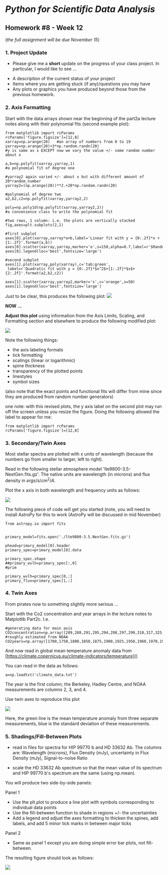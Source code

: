 # _Python for Scientific Data Analysis_

## Homework #8 - Week 12 
(_the full assignment will be due November 15_)

### 1. Project Update

* Please give me a **short** update on the progress of your class project.  In particular, I would like to see ...

- A description of the current status of your project
- Items where you are getting stuck (if any)/questions you may have
- Any plots or graphics you have produced beyond those from the previous homework.


### 2. Axis Formatting

 Start with the data arrays shown near the beginning of the part2a lecture notes along with their polynomial fits (second example plot):
 

 ```
from matplotlib import rcParams
rcParams['figure.figsize']=[12,8]
xarray=np.arange(20)   #an array of numbers from 0 to 19
yarray=np.arange(20)+3*np.random.randn(20)
 #y is same as x EXCEPT now we vary the value +/- some random number about x

a,b=np.polyfit(xarray,yarray,1)
 #a polynomial fit of degree one 

 #yarray2 again varied +/- about x but with different amount of 20*random_number
yarray2=(np.arange(20))**2.+20*np.random.randn(20)
 
 #polynomial of degree two
a2,b2,c2=np.polyfit(xarray,yarray2,2)

poly=np.poly1d(np.polyfit(xarray,yarray2,2))
 #a convenience class to write the polynomial fit

 #two rows, 1 column: i.e. the plots are vertically stacked
fig,axes=plt.subplots(2,1) 
 
 #first subplot
axes[0].plot(xarray,xarray*a+b,label='Linear fit with y = {0:.2f}*x + {1:.2f}'.format(a,b))
axes[0].scatter(xarray,yarray,marker='o',s=150,alpha=0.7,label=r'$Random_{num}$')
axes[0].legend(loc='best',fontsize='large')

 #second subplot
axes[1].plot(xarray,poly(xarray),c='tab:green',
  label=r'Quadratic fit with y = {0:.2f}*$x^2$+{1:.2f}*$x$+{2:.2f}'.format(a2,b2,c2))

axes[1].scatter(xarray,yarray2,marker='s',c='orange',s=50)
axes[1].legend(loc='best',fontsize='large')
 
 ```
 
 Just to be clear, this produces the following plot:
 ![](./ex2_2.png)
 
 
 **NOW ...**
 
 **Adjust this plot** using information from the Axis Limits, Scaling, and Formatting section and elsewhere to produce the following modified plot:
 
 ![](./ex2_2revised2.png)
 
 
 
 Note the following things:
 
 * the axis labeling formats
 * tick formatting
 * scalings (linear or logarithmic)
 * spine thickness
 * transparency of the plotted points
 * linestyles
 * symbol sizes
 
 (also note that the exact points and functional fits will differ from mine since they are produced from random number generators)
 
 one note: with this revised plots, the y axis label on the second plot may run off the screen unless you resize the figure.  Doing the following allowed the label to appear for me:
 
 ```
 from matplotlib import rcParams
 rcParams['figure.figsize']=[12,8]
 ```

### 3. Secondary/Twin Axes

Most stellar spectra are plotted with x units of wavelength (because the numbers go from smaller to larger, left to right).   

Read in the following stellar atmosphere model 'lte9800-3.5-NextGen.fits.gz'.  The native units are wavelength (in microns) and flux density in $ergs/s/cm^{2}/A$.

Plot the x axis in both wavelength and frequency units as follows:

 ![](./stellarspectrum.png)
 
 

 
The following piece of code will get you started (note, you will need to install AstroPy for this to work (AstroPy will be discussed in mid November)

```
from astropy.io import fits


primary_model=fits.open('./lte9800-3.5.NextGen.fits.gz')
                    
phead=primary_model[0].header
primary_spec=primary_model[0].data

primary_spec.shape
##primary_wvlh=primary_spec[:,0]
#prim

primary_wvlh=primary_spec[0,:]
primary_flux=primary_spec[1,:]
```

### 4. Twin Axes

From pirates now to something slightly more serious ...

Start with the Co2 concentration and year arrays in the lecture notes to Matplotlib Part2c.  I.e.

```
#generating data for main axis
CO2concentration=np.array([289,288,291,295,294,298,297,299,310,317,325,338,354,370,390.1,401,420]) #roughly estimated from NOAA
CO2years=np.array([1700,1750,1800,1850,1875,1900,1925,1950,1960,1970,1980,1990,2000,2005,2010,2015,2020])
```

And now read in global mean temperature anomaly data from [https://climate.copernicus.eu/climate-indicators/temperature]()

You can read in the data as follows:

```
a=np.loadtxt('climate_data.txt')
```
The year is the first column; the Berkeley, Hadley Centre, and NOAA measurements are columns 2, 3, and 4.

Use twin axes to reproduce this plot

![](./tempvco2.png)

Here, the green line is the mean temperature anomaly from three separate measurements, blue is the standard deviation of these measurements.

### 5. Shadings/Fill-Between Plots

* read in files for spectra for HIP 99770 b and HD 33632 Ab.  The columns are: Wavelength (microns), Flux Density (mJy), uncertainty in Flux Density (mJy), Signal-to-noise Ratio

* scale the HD 33632 Ab spectrum so that the mean value of its spectrum and HIP 99770 b's spectrum are the same (using np.mean).

You will produce two side-by-side panels:

Panel 1

* Use the plt.plot to produce a line plot _with_ symbols corresponding to individual data points
* Use the fill-between function to shade in regions +/- the uncertainties
* Add a legend and adjust the axes formatting to thicken the spines, add labels, and add 5 minor tick marks in between major ticks

Panel 2

* Same as panel 1 except you are doing simple error bar plots, not fill-between.

The resulting figure should look as follows:

![](./prob5_rev.png)

 



